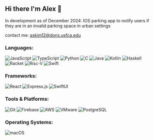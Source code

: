 ## Hi there I'm Alex 👋
In development as of December 2024: IOS parking app to notify users if they are in an invalid parking space in urban settings

contact me: askim12@dons.usfca.edu

### Languages:  
![JavaScript](https://img.shields.io/badge/-JavaScript-F7DF1E?style=flat&logo=javascript&logoColor=black)
![TypeScript](https://img.shields.io/badge/-TypeScript-007ACC?style=flat&logo=typescript&logoColor=white)
![Python](https://img.shields.io/badge/-Python-3776AB?style=flat&logo=python&logoColor=white)
![C](https://img.shields.io/badge/-C-A8B9CC?style=flat&logo=c&logoColor=white)
![Java](https://img.shields.io/badge/-Java-007396?style=flat&logo=java&logoColor=white)
![Kotlin](https://img.shields.io/badge/-Kotlin-0095D5?style=flat&logo=kotlin&logoColor=white)
![Haskell](https://img.shields.io/badge/-Haskell-5D4F85?style=flat&logo=haskell&logoColor=white)
![Racket](https://img.shields.io/badge/-Racket-9F1D20?style=flat&logoColor=white)
![Risc-V](https://img.shields.io/badge/-Risc--V-0F2D8C?style=flat&logoColor=white)
![Swift](https://img.shields.io/badge/-Swift-FA7343?style=flat&logo=swift&logoColor=white)

### Frameworks:  
![React](https://img.shields.io/badge/-React-61DAFB?style=flat&logo=react&logoColor=black)
![Express.js](https://img.shields.io/badge/-Express.js-000000?style=flat&logo=express&logoColor=white)
![SwiftUI](https://img.shields.io/badge/-SwiftUI-FA7343?style=flat&logo=swift&logoColor=white)

### Tools & Platforms:  
![Git](https://img.shields.io/badge/-Git-F05032?style=flat&logo=git&logoColor=white)
![Firebase](https://img.shields.io/badge/-Firebase-FFCA28?style=flat&logo=firebase&logoColor=black)
![AWS](https://img.shields.io/badge/-AWS-232F3E?style=flat&logo=amazon-aws&logoColor=white)
![VMware](https://img.shields.io/badge/-VMware-607078?style=flat&logo=vmware&logoColor=white)
![PostgreSQL](https://img.shields.io/badge/-PostgreSQL-4169E1?style=flat&logo=postgresql&logoColor=white)

### Operating Systems:  
![macOS](https://img.shields.io/badge/-macOS-000000?style=flat&logo=apple&logoColor=white)


